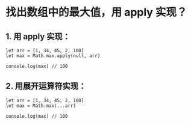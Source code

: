 # 找出数组中的最大值，用 apply 实现？

## 1. 用 apply 实现：
```
let arr = [1, 34, 45, 2, 100]
let max = Math.max.apply(null, arr)

console.log(max) // 100
```

## 2. 用展开运算符实现：
```
let arr = [1, 34, 45, 2, 100]
let max = Math.max(...arr)

console.log(max) // 100
```